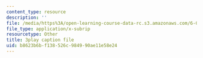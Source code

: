 ```yaml
---
content_type: resource
description: ''
file: /media/https%3A/open-learning-course-data-rc.s3.amazonaws.com/6-002-circuits-and-electronics-spring-2007/b8623b6bf138526c984990ae11e58e24_RsJ1eg7XNVs.vtt
file_type: application/x-subrip
resourcetype: Other
title: 3play caption file
uid: b8623b6b-f138-526c-9849-90ae11e58e24
---
```

